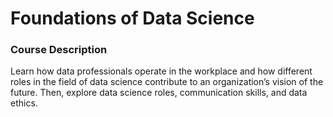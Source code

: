 # Foundations of Data Science

### Course Description

Learn how data professionals operate in the workplace and how different roles in the field of data science contribute to an organization’s vision of the future. Then, explore data science roles, communication skills, and data ethics.
